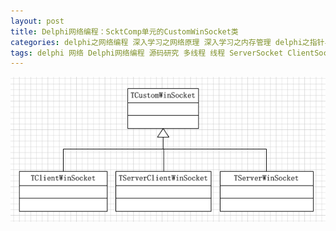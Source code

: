 ```yaml
---
layout: post
title: Delphi网络编程：ScktComp单元的CustomWinSocket类
categories: delphi之网络编程 深入学习之网络原理 深入学习之内存管理 delphi之指针与内存 好资源之学习资源 delphi之多线程
tags: delphi 网络 Delphi网络编程 源码研究 多线程 线程 ServerSocket ClientSocket socket 事件
---
```


![image](../media/image/2017-01-03/CustomWinSocket.png)